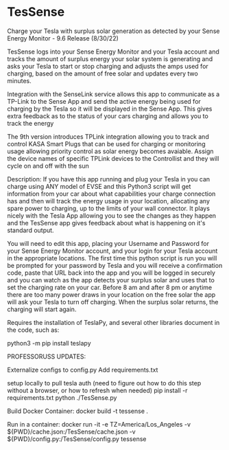 # TesSense
Charge your Tesla with surplus solar generation as detected by your Sense Energy Monitor - 9.6 Release (8/30/22)

TesSense logs into your Sense Energy Monitor and your Tesla account and tracks the amount of surplus
energy your solar system is generating and asks your Tesla to start or stop charging and adjusts the
amps used for charging, based on the amount of free solar and updates every two minutes.

Integration with the SenseLink service allows this app to communicate as a TP-Link to the Sense App and
send the active energy being used for charging by the Tesla so it will be displayed in the Sense App.
This gives extra feedback as to the status of your cars charging and allows you to track the energy

The 9th version introduces TPLink integration allowing you to track and control KASA Smart
Plugs that can be used for charging or monitoring usage allowing priority control as solar energy becomes
avaiable. Assign the device names of specific TPLink devices to the Controllist and they will cycle on
and off with the sun

Description:
If you have this app running and plug your Tesla in you can charge using ANY model of EVSE and this
Python3 script will get information from your car about what capabilities your charge connection has
and then will track the energy usage in your location, allocating any spare power to charging, up to
the limits of your wall connector. It plays nicely with the Tesla App allowing you to see the changes
as they happen and the TesSense app gives feedback about what is happening on it's standard output.

You will need to edit this app, placing your Username and Password for your Sense Energy Monitor account,
and your login for your Tesla account in the appropriate locations. The first time this python script
is run you will be prompted for your password by Tesla and you will receive a confirmation code, paste
that URL back into the app and you will be logged in securely and you can watch as the app detects your
surplus solar and uses that to set the charging rate on your car. Before 8 am and after 8 pm or anytime
there are too many power draws in your location on the free solar the app will ask your Tesla to turn
off charging. When the surplus solar returns, the charging will start again.

Requires the installation of TeslaPy, and several other libraries document in the code, such as:

python3 -m pip install teslapy


PROFESSORUSS UPDATES:

Externalize configs to config.py
Add requirements.txt

setup locally to pull tesla auth (need to figure out how to do this step without a browser, or how to refresh when needed)
pip install -r requirements.txt
python ./TesSense.py

Build Docker Container:
docker build -t tessense .

Run in a container:
docker run -it -e TZ=America/Los_Angeles -v ${PWD}/cache.json:/TesSense/cache.json -v ${PWD}/config.py:/TesSense/config.py tessense
